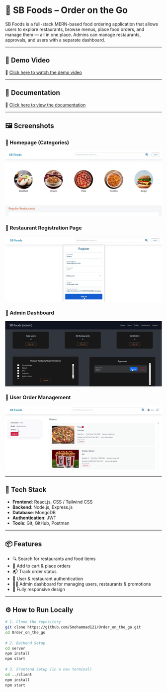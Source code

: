 # 🍔 SB Foods – Order on the Go

SB Foods is a full-stack MERN-based food ordering application that allows users to explore restaurants, browse menus, place food orders, and manage them — all in one place. Admins can manage restaurants, approvals, and users with a separate dashboard.

---

## 🚀 Demo Video

🎥 [Click here to watch the demo video](https://drive.google.com/file/d/1wUCs8f_2uD7Opr5h4FBvdXgEHw80O1um/view?usp=drivesdk)

---
## 📂 Documentation

📝 [Click here to view the documentation](https://drive.google.com/drive/folders/1cL_1VJc39yY8VCdxXYrheYJNy2HQLEhy?usp=drive_link)

---
## 🖼️ Screenshots

### 🔹 Homepage (Categories)
![Homepage](./screenshots/homepage.png)

### 🔹 Restaurant Registration Page
![Register](./screenshots/register-page.png)

### 🔹 Admin Dashboard
![Admin Dashboard](./screenshots/admin-dashboard.png)

### 🔹 User Order Management
![User Orders](./screenshots/user-orders.png)

---

## 🧰 Tech Stack

- **Frontend**: React.js, CSS / Tailwind CSS
- **Backend**: Node.js, Express.js
- **Database**: MongoDB
- **Authentication**: JWT
- **Tools**: Git, GitHub, Postman

---

## 📦 Features

- 🔍 Search for restaurants and food items  
- 🛒 Add to cart & place orders  
- 📬 Track order status  
- 🔐 User & restaurant authentication  
- 🧑‍💼 Admin dashboard for managing users, restaurants & promotions  
- 📱 Fully responsive design

---

## ⚙️ How to Run Locally

```bash
# 1. Clone the repository
git clone https://github.com/Smohammad121/Order_on_the_go.git
cd Order_on_the_go

# 2. Backend Setup
cd server
npm install
npm start

# 3. Frontend Setup (in a new terminal)
cd ../client
npm install
npm start
